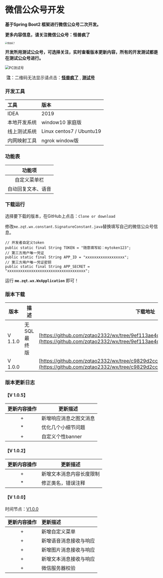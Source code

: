 # 							微信公众号开发
**基于Spring Boot2 框架进行微信公众号二次开发。**

**更多内容信息，请关注微信公众号：怪兽疯了**

<img src=" http://resource.zqtaotao.cn/公众号/怪兽疯了.jpg " alt="怪兽疯了" style="zoom: 45%;" />

**开发所用测试公众号，可选择关注，实时查看版本更新内容，所有的开发测试都是在测试公众号进行。**

<img src=" http://resource.zqtaotao.cn/公众号/PC测试号.png" alt="PC测试号 " style="zoom:80%;" />

​												**注**：二维码无法显示请点击：**[怪兽疯了](http://resource.zqtaotao.cn/公众号/怪兽疯了.jpg)**    ,      **[测试号](http://resource.zqtaotao.cn/公众号/PC测试号.png)**

### 开发工具

| 工具         | 版本                      |
| :----------- | :------------------------ |
| IDEA         | 2019                      |
| 本地开发系统 | window10 家庭版           |
| 线上测试系统 | Linux centos7  / Ubuntu19 |
| 内网映射工具 | ngrok window版            |



### 功能表

|       功能项       |
| :----------------: |
|    自定义菜单栏    |
| 自动回复文本、语音 |

### 下载运行

选择要下载的版本，在GitHub上点击：`Clone or download`

修改`me.zqt.wx.constant.SignatureConstant.java`替换填写自己的微信公众号信息。

```
// 开发者自定义token
public static final String TOKEN = "随意填写如：mytoken123";
// 第三方用户唯一凭证
public static final String APP_ID = "xxxxxxxxxxxxxxxxxx";
// 第三方用户唯一凭证密钥
public static final String APP_SECRET = "xxxxxxxxxxxxxxxxxxxxxxxxxxxxxxxxxxxx";
```

运行   **`me.zqt.wx.WxApplication`**   即可！



### 版本下载

| 版本    | 描述        | 下载地址                                                     |
| ------- | ----------- | ------------------------------------------------------------ |
| V 1.1.0 | 无SQL最终版 | [https://github.com/zqtao2332/wx/tree/9ef113ae4dac397271cab7e0949c5620e471f43d](https://github.com/zqtao2332/wx/tree/9ef113ae4dac397271cab7e0949c5620e471f43d) |
| V 1.0.0 |             | [https://github.com/zqtao2332/wx/tree/c9829d2cc9ff564500a39b344798effcccd3a5aa](https://github.com/zqtao2332/wx/tree/c9829d2cc9ff564500a39b344798effcccd3a5aa) |



### 版本更新日志

#### 【V 1.0.5】

| 更新内容操作 | 更新描述               |
| :----------: | ---------------------- |
|      +       | 新增响应消息之图文消息 |
|      *       | 优化几个小细节问题     |
|      +       | 自定义个性banner       |



#### 【V 1.0.2】

| 更新内容操作 | 更新描述                 |
| :----------: | ------------------------ |
|      +       | 新增文本消息内容长度限制 |
|      *       | 修正类名，错误注释       |

#### 【**V 1.0.0**】

时间节点：[V1.0.0](https://github.com/zqtao2332/wx/tree/c9829d2cc9ff564500a39b344798effcccd3a5aa)

| 更新内容操作 | 更新描述               |
| :----------: | :--------------------- |
|      +       | 新增自定义菜单         |
|      +       | 新增语音消息接收与响应 |
|      +       | 新增图片消息接收与响应 |
|      +       | 新增文本消息接收与响应 |
|      +       | 微信服务器校验         |

